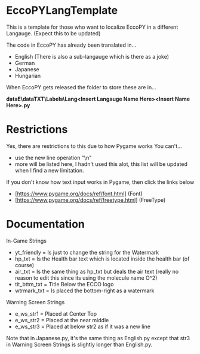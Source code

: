 # EccoPYLangTemplate
This is a template for those who want to localize EccoPY in a different Langauge. (Expect this to be updated)

The code in EccoPY has already been translated in...
- English (There is also a sub-langauge which is there as a joke)
- German
- Japanese
- Hungarian

When EccoPY gets released the folder to store these are in...

**dataE\dataTXT\Labels\Lang\<Insert Langauge Name Here>\<Insert Name Here>.py**

# Restrictions
Yes, there are restrictions to this due to how Pygame works
You can't...
- use the new line operation "\n"
- more will be listed here, I hadn't used this alot, this list will be updated when I find a new limitation.

If you don't know how text input works in Pygame, then click the links below
- [https://www.pygame.org/docs/ref/font.html] (Font)
- [https://www.pygame.org/docs/ref/freetype.html] (FreeType)


# Documentation
In-Game Strings
- yt_friendly = Is just to change the string for the Watermark
- hp_txt = Is the Health bar text which is located inside the health bar (of course)
- air_txt = Is the same thing as hp_txt but deals the air text (really no reason to edit this since its using the molecule name O^2)
- tit_bttm_txt = Title Below the ECCO logo
- wtrmark_txt = Is placed the bottom-right as a watermark

Warning Screen Strings
- e_ws_str1 = Placed at Center Top
- e_ws_str2 = Placed at the near middle
- e_ws_str3 = Placed at below str2 as if it was a new line

Note that in Japanese.py, it's the same thing as English.py except that str3 in Warning Screen Strings is slightly longer than English.py.
